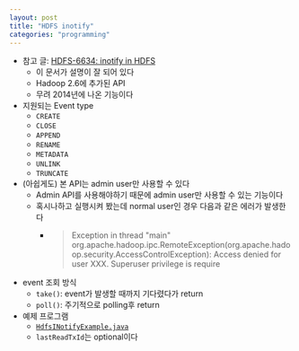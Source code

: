 ```yaml
---
layout: post
title: "HDFS inotify"
categories: "programming"
---
```


- 참고 글: [HDFS-6634: inotify in HDFS](http://johnjianfang.blogspot.com/2015/03/hdfs-6634-inotify-in-hdfs.html?m=1)
    - 이 문서가 설명이 잘 되어 있다
    - Hadoop 2.6에 추가된 API
    - 무려 2014년에 나온 기능이다
- 지원되는 Event type
    - `CREATE`
    - `CLOSE`
    - `APPEND`
    - `RENAME`
    - `METADATA`
    - `UNLINK`
    - `TRUNCATE`
- (아쉽게도) 본 API는 admin user만 사용할 수 있다
    - Admin API를 사용해야하기 때문에 admin user만 사용할 수 있는 기능이다
    - 혹시나하고 실행시켜 봤는데 normal user인 경우 다음과 같은 에러가 발생한다
        - > Exception in thread "main" org.apache.hadoop.ipc.RemoteException(org.apache.hadoop.security.AccessControlException): Access denied for user XXX. Superuser privilege is require
- event 조회 방식
    - `take()`: event가 발생할 때까지 기다렸다가 return
    - `poll()`: 주기적으로 polling후 return
- 예제 프로그램
    - [`HdfsINotifyExample.java`](https://github.com/onefoursix/hdfs-inotify-example/blob/master/src/main/java/com/onefoursix/HdfsINotifyExample.java)
    - `lastReadTxId`는 optional이다
